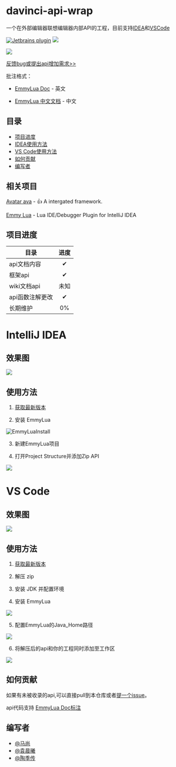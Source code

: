 # davinci-api-wrap

一个在外部编辑器联想编辑器内部API的工程，目前支持[IDEA](https://www.jetbrains.com/)和[VSCode](https://code.visualstudio.com/)

[![Jetbrains plugin](https://img.shields.io/badge/EmmyLua-JetBrain%20plugin-red)](https://plugins.jetbrains.com/plugin/9768-emmylua)
[![](https://img.shields.io/badge/EmmyLua-VSCode%20plugin-blue)](https://marketplace.visualstudio.com/items?itemName=tangzx.emmylua)

[![](https://img.shields.io/badge/Davinci%20Api-official%20doc-brightgreen)](http://api.projectdavinci.com/)


[反馈bug或提出api增加需求>>](https://github.com/lilith-avatar/Davinci-API-Wrap-For-IntelliJ-IDEA/issues/new)


批注格式：

* [EmmyLua Doc](https://emmylua.github.io/) - 英文

* [EmmyLua 中文文档](https://emmylua.github.io/zh_CN/) - 中文


## 目录

* [项目进度](#项目进度)
* [IDEA使用方法](#intelliJ-idea)
* [VS Code使用方法](#vs-code)
* [如何贡献](#如何贡献)
* [编写者](#编写者)



## 相关项目

[Avatar ava](https://github.com/lilith-avatar/avatar-ava) - :+1: A intergated framework.

[Emmy Lua](https://github.com/lilith-avatar-yenyuan/IntelliJ-EmmyLua) - Lua IDE/Debugger Plugin for IntelliJ IDEA

## 项目进度

| 目录                                 | 进度 |
| ------------------------------------ | :------: |
| api文档内容                           |    ✔     |
| 框架api                             |    ✔       |
| wiki文档api                         |    未知     |
| api函数注解更改                         |    ✔     |
| 长期维护                         |    0%     |




# IntelliJ IDEA

## 效果图

![](https://github.com/lilith-avatar-yenyuan/doc-image/blob/master/%E6%95%88%E6%9E%9C.gif?raw=true)

## 使用方法

1. [获取最新版本](https://github.com/lilith-avatar/Davinci-API-Wrap-For-IntelliJ-IDEA/releases)


2. 安装 EmmyLua

![EmmyLuaInstall](https://github.com/lilith-avatar-yenyuan/doc-image/blob/master/EmmyluaIDEA.gif?raw=true)


3. 新建EmmyLua项目

4. 打开Project Structure并添加Zip API

![](https://github.com/lilith-avatar-yenyuan/doc-image/blob/master/idea%20api%E5%AF%BC%E5%85%A5.gif?raw=true)

# VS Code

## 效果图

![](https://github.com/lilith-avatar-yenyuan/doc-image/blob/master/vscode%E6%95%88%E6%9E%9C.gif?raw=true)

## 使用方法

1. [获取最新版本](https://github.com/lilith-avatar/Davinci-API-Wrap-For-IntelliJ-IDEA/releases)

2. 解压 zip

3. 安装 JDK 并配置环境

4. 安装 EmmyLua

![](https://github.com/lilith-avatar-yenyuan/doc-image/blob/master/EmmyLua%E5%AE%89%E8%A3%85.gif?raw=true)

5. 配置EmmyLua的Java_Home路径

![](https://github.com/lilith-avatar-yenyuan/doc-image/blob/master/JavaHome%E9%85%8D%E7%BD%AE.gif?raw=true)

6. 将解压后的api和你的工程同时添加至工作区

![](https://github.com/lilith-avatar-yenyuan/doc-image/blob/master/vscode%E6%B7%BB%E5%8A%A0%E5%B7%A5%E4%BD%9C%E5%8C%BA%E6%96%87%E4%BB%B6%E5%A4%B9.gif?raw=true)

## 如何贡献

如果有未被收录的api,可以直接pull到本仓库或者[提一个issue](https://github.com/lilith-avatar/Davinci-API-Wrap-For-IntelliJ-IDEA/issues/new)。

api代码支持 [EmmyLua Doc标注](https://emmylua.github.io/annotation.html)

## 编写者
* [@马尚](https://github.com/lilith-avatar-sharifma)
* [@袁晨曦](https://github.com/lilith-avatar-yenyuan)
* [@陶季传](https://github.com/lilith-avatar-ropztao)

